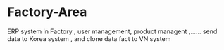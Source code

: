 # Factory-Area
ERP system in Factory , user management, product managent ,...... send data to Korea system , and clone data fact to VN system 
